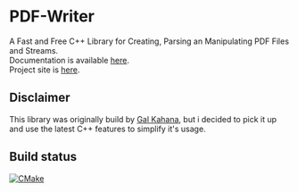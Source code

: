 # PDF-Writer

A Fast and Free C++ Library for Creating, Parsing an Manipulating PDF Files and Streams.   
Documentation is available [here](https://github.com/galkahana/PDF-Writer/wiki).   
Project site is [here](http://www.pdfhummus.com).   

## Disclaimer

This library was originally build by [Gal Kahana](https://github.com/galkahana), 
but i decided to pick it up and use the latest C++ features to simplify it's usage.

## Build status

[![CMake](https://github.com/feliwir/PDF-Writer/actions/workflows/cmake.yml/badge.svg)](https://github.com/feliwir/PDF-Writer/actions/workflows/cmake.yml)
 


